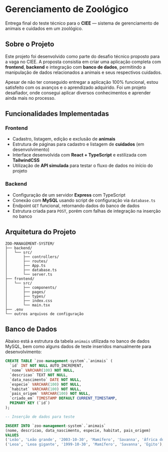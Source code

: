 # Gerenciamento de Zoológico

Entrega final do teste técnico para o **CIEE** — sistema de gerenciamento de animais e cuidados em um zoológico.

## Sobre o Projeto

Este projeto foi desenvolvido como parte do desafio técnico proposto para a vaga no CIEE. A proposta consistia em criar uma aplicação completa com **frontend**, **backend** e integração com **banco de dados**, permitindo a manipulação de dados relacionados a animais e seus respectivos cuidados.

Apesar de não ter conseguido entregar a aplicação 100% funcional, estou satisfeito com os avanços e o aprendizado adquirido. Foi um projeto desafiador, onde consegui aplicar diversos conhecimentos e aprender ainda mais no processo.

## Funcionalidades Implementadas

### Frontend
- Cadastro, listagem, edição e exclusão de **animais**
- Estrutura de páginas para cadastro e listagem de **cuidados** (em desenvolvimento)
- Interface desenvolvida com **React + TypeScript** e estilizada com **TailwindCSS**
- Utilização de **API simulada** para testar o fluxo de dados no início do projeto

### Backend
- Configuração de um servidor **Express** com TypeScript
- Conexão com **MySQL** usando script de configuração via `database.ts`
- Endpoint `GET` funcional, retornando dados do banco de dados
- Estrutura criada para `POST`, porém com falhas de integração na inserção no banco

## Arquitetura do Projeto
```
ZOO-MANAGEMENT-SYSTEM/
├── backend/
│   └── src/
│       ├── controllers/
│       ├── routes/
│       ├── App.ts
│       ├── database.ts
│       └── server.ts
├── frontend/
│   └── src/
│       ├── components/
│       ├── pages/
│       ├── types/
│       ├── index.css
│       └── main.tsx
├── .env
└── outros arquivos de configuração
```


## Banco de Dados

Abaixo está a estrutura da tabela `animais` utilizada no banco de dados MySQL, bem como alguns dados de teste inseridos manualmente para desenvolvimento:

```sql
CREATE TABLE `zoo-management-system`.`animais` (
  `id` INT NOT NULL AUTO_INCREMENT,
  `nome` VARCHAR(100) NOT NULL,
  `descricao` TEXT NOT NULL,
  `data_nascimento` DATE NOT NULL,
  `especie` VARCHAR(100) NOT NULL,
  `habitat` VARCHAR(100) NOT NULL,
  `pais_origem` VARCHAR(100) NOT NULL,
  `criado_em` TIMESTAMP DEFAULT CURRENT_TIMESTAMP,
  PRIMARY KEY (`id`)
);

-- Inserção de dados para teste

INSERT INTO `zoo-management-system`.`animais`
(nome, descricao, data_nascimento, especie, habitat, pais_origem)
VALUES
('Leão', 'Leão grande', '2003-10-30', 'Mamífero', 'Savanna', 'África do Sul'),
('Leoa', 'Leoa gigante', '1999-10-30', 'Mamífero', 'Savanna', 'Egito');


 
